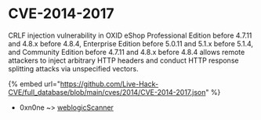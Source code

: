 # CVE-2014-2017

CRLF injection vulnerability in OXID eShop Professional Edition before 4.7.11 and 4.8.x before 4.8.4, Enterprise Edition before 5.0.11 and 5.1.x before 5.1.4, and Community Edition before 4.7.11 and 4.8.x before 4.8.4 allows remote attackers to inject arbitrary HTTP headers and conduct HTTP response splitting attacks via unspecified vectors.

{% embed url="https://github.com/Live-Hack-CVE/full_database/blob/main/cves/2014/CVE-2014-2017.json" %}


* 0xn0ne ~> [weblogicScanner](https://www.alice-snow.ru/2014/database/cve-2014-2017/weblogicscanner-0xn0ne)